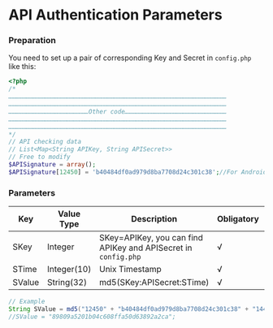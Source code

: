 # API Authentication Parameters

### Preparation
You need to set up a pair of corresponding Key and Secret in ```config.php``` like this:
```php
<?php
/*
………………………………………………………………………………………………………………………………………………………………
………………………………………………………………………………………………………………………………………………………………
…………………………………………………………Other code…………………………………………………………………………
………………………………………………………………………………………………………………………………………………………………
………………………………………………………………………………………………………………………………………………………………
*/
// API checking data
// List<Map<String APIKey, String APISecret>>
// Free to modify
$APISignature = array();
$APISignature[12450] = 'b40484df0ad979d8ba7708d24c301c38';//For Android
```

###  Parameters
Key|Value Type|Description|Obligatory|Example
---|---|---|---|---
SKey|Integer|SKey=APIKey, you can find APIKey and APISecret in ```config.php```|√|12450
STime|Integer(10)|Unix Timestamp|√|1447253145
SValue|String(32)|md5(SKey:APISecret:STime)|√|89809a5201b04c608ffa50d63892a2ca
```java
// Example
String SValue = md5("12450" + "b40484df0ad979d8ba7708d24c301c38" + "1447253145");
//SValue = "89809a5201b04c608ffa50d63892a2ca";
```
